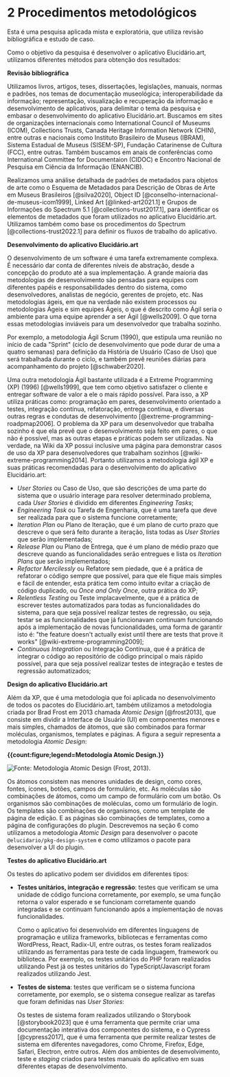 # 2 Procedimentos metodológicos

Esta é uma pesquisa aplicada mista e exploratória, que utiliza revisão bibliográfica e estudo de caso.

Como o objetivo da pesquisa é desenvolver o aplicativo Elucidário.art, utilizamos diferentes métodos para obtenção dos resultados:

**Revisão bibliográfica**

Utilizamos livros, artigos, teses, dissertações, legislações, manuais, normas e padrões, nos temas de documentação museológica; interoperabilidade da informação; representação, visualização e recuperação da informação e desenvolvimento de aplicativos, para delimitar o tema da pesquisa e embasar o desenvolvimento do aplicativo Elucidário.art. Buscamos em sites de organizações internacionais como International Council of Museums (ICOM), Collections Trusts, Canada Heritage Information Network (CHIN), entre outras e nacionais como Instituto Brasileiro de Museus (IBRAM), Sistema Estadual de Museus (SISEM-SP), Fundação Catarinense de Cultura (FCC), entre outras. Também buscamos em anais de conferências como International Committee for Documentaion (CIDOC) e Encontro Nacional de Pesquisa em Ciência da Informação (ENANCIB).

Realizamos uma análise detalhada de padrões de metadados para objetos de arte como o Esquema de Metadados para Descrição de Obras de Arte em Museus Brasileiros [@silva2020], Object ID [@conselho-internacional-de-museus-icom1999], Linked Art [@linked-art2021.1] e Grupos de Informações do Spectrum 5.1 [@collections-trust2017.1], para identificar os elementos de metadados que foram utilizados no aplicativo Elucidário.art. Utilizamos também como base os procedimentos do Spectrum [@collections-trust2022.1] para definir os fluxos de trabalho do aplicativo.

**Desenvolvimento do aplicativo Elucidário.art**

O desenvolvimento de um software é uma tarefa extremamente complexa. É necessário dar conta de diferentes níveis de abstração, desde a concepção do produto até a sua implementação. A grande maioria das metodologias de desenvolvimento são pensadas para equipes com diferentes papéis e responsabilidades dentro do sistema, como desenvolvedores, analistas de negócio, gerentes de projeto, etc. Nas metodologias ágeis, em que na verdade não existem processos ou metodologias Ágeis e sim equipes Ágeis, o que é descrito como Ágil seria o ambiente para uma equipe aprender a ser Ágil [@wells2009]. O que torna essas metodologias inviáveis para um desenvolvedor que trabalha sozinho.

Por exemplo, a metodologia Ágil Scrum (1990), que estipula uma reunião no início de cada "Sprint" (ciclo de desenvolvimento que pode durar de uma a quatro semanas) para definição da História de Usuário (Caso de Uso) que será trabalhada durante o ciclo, e também prevê reuniões diárias para acompanhamento do projeto [@schwaber2020].

Uma outra metodologia Ágil bastante utilizada é a Extreme Programming (XP) (1996) [@wells1999], que tem como objetivo satisfazer o cliente e entregar software de valor a ele o mais rápido possível. Para isso, a XP utiliza práticas como: programação em pares, desenvolvimento orientado a testes, integração contínua, refatoração, entrega contínua, e diversas outras regras e condutas de desenvolvimento [@extreme-programming-roadpmap2006]. O problema da XP para um desenvolvedor que trabalha sozinho é que ela prevê que o desenvolvimento seja feito em pares, o que não é possível, mas as outras etapas e práticas podem ser utilizadas. Na verdade, na Wiki da XP possui inclusive uma página para demonstrar casos de uso da XP para desenvolvedores que trabalham sozinhos [@wiki-extreme-programming2014]. Portanto utilizamos a metodologia ágil XP e suas práticas recomendadas para o desenvolvimento do aplicativo Elucidário.art:

- _User Stories_ ou Caso de Uso, que são descrições de uma parte do sistema que o usuário interage para resolver determinado problema, cada _User Stories_ é dividido em diferentes _Engineering Tasks_;
- _Engineering Task_ ou Tarefa de Engenharia, que é uma tarefa que deve ser realizada para que o sistema funcione corretamente;
- _Iteration Plan_ ou Plano de Iteração, que é um plano de curto prazo que descreve o que será feito durante a iteração, lista todas as _User Stories_ que serão implementadas;
- _Release Plan_ ou Plano de Entrega, que é um plano de médio prazo que descreve quando as funcionalidades serão entregues e lista os _Iteration Plans_ que serão implementados;
- _Refactor Mercilessly_ ou Refatore sem piedade, que é a prática de refatorar o código sempre que possível, para que ele fique mais simples e fácil de entender, esta prática tem como intuito evitar a criação de código duplicado, ou _Once and Only Once_, outra prática do XP;
- _Relentless Testing_ ou Teste implacavelmente, que é a prática de escrever testes automatizados para todas as funcionalidades do sistema, para que seja possível realizar testes de regressão, ou seja, testar se as funcionalidades que já funcionavam continuam funcionando após a implementação de novas funcionalidades, uma forma de garantir isto é: "the feature doesn't actually exist until there are tests that prove it works" [@wiki-extreme-programming2009];
- _Continuous Integration_ ou Integração Contínua, que é a prática de integrar o código ao repositório de código principal o mais rápido possível, para que seja possível realizar testes de integração e testes de regressão automatizados;

**Design do aplicativo Elucidário.art**

Além da XP, que é uma metodologia que foi aplicada no desenvolvimento de todos os pacotes do Elucidário.art, também utilizamos a metodologia criada por Brad Frost em 2013 chamada _Atomic Design_ [@frost2013], que consiste em dividir a Interface de Usuário (UI) em componentes menores e mais simples, chamados de átomos, que são combinados para formar moléculas, organismos, templates e páginas. A figura a seguir representa a metodologia _Atomic Design_:

**{{count:figure;legend=Metodologia Atomic Design.}}**

![**Fonte:** Metodologia _Atomic Design_ (Frost, 2013).]({{static;internal/body}}/atomic-design-process.png)

Os átomos consistem nas menores unidades de design, como cores, fontes, ícones, botões, campos de formulário, etc. As moléculas são combinações de átomos, como um campo de formulário com um botão. Os organismos são combinações de moléculas, como um formulário de login. Os templates são combinações de organismos, como um template de página de edição. E as páginas são combinações de templates, como a página de configurações do plugin. Descrevemos na seção 6 como utilizamos a metodologia _Atomic Design_ para desenvolver o pacote `@elucidario/pkg-design-system` e como utilizamos o pacote para desenvolver a UI do plugin.

<!-- Nesta pesquisa estabelecemos as seguintes etapas de desenvolvimento:

-  _Plano de entrega_: um conjunto de funcionalidades que serão implementadas em um determinado período de tempo desenhadas baseadas nas _User Stories_;
-  _Plano de iteração_: um conjunto de tarefas que serão realizadas em um determinado período de tempo desenhadas baseadas nas _User Stories_;
-  _Caso de uso_: utilizaremos os procedimentos Spectrum para delimitar os Casos de Usos, como entrada de objetos, saída e entrada para empréstimos, controle de localização e entre outros, que serão implementados no aplicativo;
-  _Tarefa de engenharia_: tarefas que serão realizadas para implementar as _User Stories_, como por exemplo, a criação de um banco de dados, a criação de uma interface de usuário, a criação das páginas administrativas, a criação do modelo de dados, etc; -->

**Testes do aplicativo Elucidário.art**

Os testes do aplicativo podem ser divididos em diferentes tipos:

-  **Testes unitários, integração e regressão**: testes que verificam se uma unidade de código funciona corretamente, por exemplo, se uma função retorna o valor esperado e se funcionam corretamente quando integradas e se continuam funcionando após a implementação de novas funcionalidades.

    Como o aplicativo foi desenvolvido em diferentes linguagens de programação e utiliza frameworks, bibliotecas e ferramentas como WordPress, React, Radix-UI, entre outras, os testes foram realizados utilizando as ferramentas para teste de cada linguagem, framework ou biblioteca. Por exemplo, os testes unitários do PHP foram realizados utilizando Pest já os testes unitários do TypeScript/Javascript foram realizados utilizando Jest.

-  **Testes de sistema**: testes que verificam se o sistema funciona corretamente, por exemplo, se o sistema consegue realizar as tarefas que foram definidas nas _User Stories_:

    Os testes de sistema foram realizados utilizando o Storybook [@storybook2023] que é uma ferramenta que permite criar uma documentação interativa dos componentes do sistema, e o Cypress [@cypress2017], que é uma ferramenta que permite realizar testes de sistema em diferentes navegadores, como Chrome, Firefox, Edge, Safari, Electron, entre outros. Além dos ambientes de desenvolvimento, teste e _staging_ criados para testes manuais do aplicativo em suas diferentes etapas de desenvolvimento.
